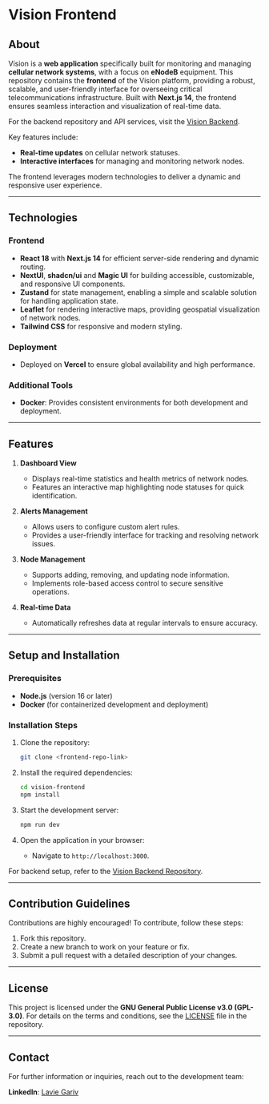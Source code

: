 # Vision Frontend

## About

Vision is a **web application** specifically built for monitoring and managing **cellular network systems**, with a focus on **eNodeB** equipment. This repository contains the **frontend** of the Vision platform, providing a robust, scalable, and user-friendly interface for overseeing critical telecommunications infrastructure. Built with **Next.js 14**, the frontend ensures seamless interaction and visualization of real-time data.

For the backend repository and API services, visit the [Vision Backend](backend-repo-link).

Key features include:

- **Real-time updates** on cellular network statuses.
- **Interactive interfaces** for managing and monitoring network nodes.

The frontend leverages modern technologies to deliver a dynamic and responsive user experience.

---

## Technologies

### Frontend

- **React 18** with **Next.js 14** for efficient server-side rendering and dynamic routing.
- **NextUI**, **shadcn/ui** and **Magic UI** for building accessible, customizable, and responsive UI components.
- **Zustand** for state management, enabling a simple and scalable solution for handling application state.
- **Leaflet** for rendering interactive maps, providing geospatial visualization of network nodes.
- **Tailwind CSS** for responsive and modern styling.

### Deployment

- Deployed on **Vercel** to ensure global availability and high performance.

### Additional Tools

- **Docker**: Provides consistent environments for both development and deployment.

---

## Features

1. **Dashboard View**

   - Displays real-time statistics and health metrics of network nodes.
   - Features an interactive map highlighting node statuses for quick identification.

2. **Alerts Management**

   - Allows users to configure custom alert rules.
   - Provides a user-friendly interface for tracking and resolving network issues.

3. **Node Management**

   - Supports adding, removing, and updating node information.
   - Implements role-based access control to secure sensitive operations.

4. **Real-time Data**

   - Automatically refreshes data at regular intervals to ensure accuracy.

---

## Setup and Installation

### Prerequisites

- **Node.js** (version 16 or later)
- **Docker** (for containerized development and deployment)

### Installation Steps

1. Clone the repository:

   ```bash
   git clone <frontend-repo-link>
   ```

2. Install the required dependencies:

   ```bash
   cd vision-frontend
   npm install
   ```

3. Start the development server:

   ```bash
   npm run dev
   ```

4. Open the application in your browser:

   - Navigate to `http://localhost:3000`.

For backend setup, refer to the [Vision Backend Repository](backend-repo-link).

---

## Contribution Guidelines

Contributions are highly encouraged! To contribute, follow these steps:

1. Fork this repository.
2. Create a new branch to work on your feature or fix.
3. Submit a pull request with a detailed description of your changes.

---

## License

This project is licensed under the **GNU General Public License v3.0 (GPL-3.0)**. For details on the terms and conditions, see the [LICENSE](LICENSE) file in the repository.

---

## Contact

For further information or inquiries, reach out to the development team:

**LinkedIn**: [Lavie Gariv](https://www.linkedin.com/in/lavie-g-3a66a21ba/)
